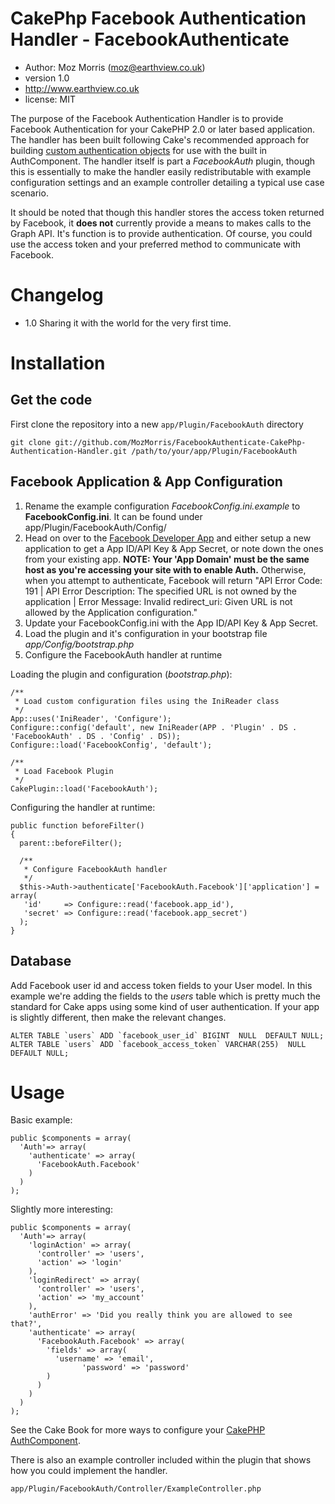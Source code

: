 # CakePhp Facebook Authentication Handler - FacebookAuthenticate
* Author:  Moz Morris (moz@earthview.co.uk)
* version 1.0
* http://www.earthview.co.uk
* license: MIT

The purpose of the Facebook Authentication Handler is to provide Facebook Authentication for your CakePHP 2.0 or later based application. The handler has been built following Cake's recommended approach for building [custom authentication objects](http://book.cakephp.org/2.0/en/core-libraries/components/authentication.html?#creating-custom-authentication-objects "Authentication &mdash; CakePHP Cookbook v2.0.0 documentation") for use with the built in AuthComponent.
The handler itself is part a *FacebookAuth* plugin, though this is essentially to make the handler easily redistributable with example configuration settings and an example controller detailing a typical use case scenario.

It should be noted that though this handler stores the access token returned by Facebook, it **does not** currently provide a means to makes calls to the Graph API. It's function is to provide authentication. Of course, you could use the access token and your preferred method to communicate with Facebook.

# Changelog

* 1.0 Sharing it with the world for the very first time.

# Installation

## Get the code

First clone the repository into a new `app/Plugin/FacebookAuth` directory

    git clone git://github.com/MozMorris/FacebookAuthenticate-CakePhp-Authentication-Handler.git /path/to/your/app/Plugin/FacebookAuth
	
## Facebook Application & App Configuration

1. Rename the example configuration *FacebookConfig.ini.example* to **FacebookConfig.ini**. It can be found under app/Plugin/FacebookAuth/Config/
2. Head on over to the [Facebook Developer App](https://developers.facebook.com/apps) and either setup a new application to get a App ID/API Key & App Secret, or note down the ones from your existing app. **NOTE: Your 'App Domain' must be the same host as you're accessing your site with to enable Auth.** Otherwise, when you attempt to authenticate, Facebook will return "API Error Code: 191 | API Error Description: The specified URL is not owned by the application | Error Message: Invalid redirect_uri: Given URL is not allowed by the Application configuration."
3. Update your FacebookConfig.ini with the App ID/API Key & App Secret.
4. Load the plugin and it's configuration in your bootstrap file *app/Config/bootstrap.php*
5. Configure the FacebookAuth handler at runtime

Loading the plugin and configuration (*bootstrap.php*):
    
    /**
     * Load custom configuration files using the IniReader class
     */
    App::uses('IniReader', 'Configure');
    Configure::config('default', new IniReader(APP . 'Plugin' . DS . 'FacebookAuth' . DS . 'Config' . DS));
    Configure::load('FacebookConfig', 'default');
    
    /**
     * Load Facebook Plugin
     */
    CakePlugin::load('FacebookAuth');
    
Configuring the handler at runtime:

    public function beforeFilter()
    {
      parent::beforeFilter();
  
      /**
       * Configure FacebookAuth handler
       */
      $this->Auth->authenticate['FacebookAuth.Facebook']['application'] = array(
       'id'     => Configure::read('facebook.app_id'),
       'secret' => Configure::read('facebook.app_secret')
      );
    }

## Database

Add Facebook user id and access token fields to your User model. In this example we're adding the fields to the _users_ table which is pretty much the standard for Cake apps using some kind of user authentication. If your app is slightly different, then make the relevant changes.

    ALTER TABLE `users` ADD `facebook_user_id` BIGINT  NULL  DEFAULT NULL;  
    ALTER TABLE `users` ADD `facebook_access_token` VARCHAR(255)  NULL  DEFAULT NULL;
    
# Usage

Basic example:

    public $components = array(
      'Auth'=> array(
        'authenticate' => array(
          'FacebookAuth.Facebook'
        )
      )
    );

Slightly more interesting:

    public $components = array(
      'Auth'=> array(
        'loginAction' => array(
          'controller' => 'users',
          'action' => 'login'
        ),
        'loginRedirect' => array(
          'controller' => 'users',
          'action' => 'my_account'
        ),
        'authError' => 'Did you really think you are allowed to see that?',
        'authenticate' => array(
          'FacebookAuth.Facebook' => array(
            'fields' => array(
              'username' => 'email',
        			'password' => 'password'
            )
          )
        )
      )
    );

See the Cake Book for more ways to configure your [CakePHP AuthComponent](http://book.cakephp.org/2.0/en/core-libraries/components/authentication.html "Authentication &mdash; CakePHP Cookbook v2.0.0 documentation").

There is also an example controller included within the plugin that shows how you could implement the handler.

    app/Plugin/FacebookAuth/Controller/ExampleController.php
  
